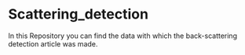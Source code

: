 # Scattering_detection
In this Repository you can find the data with which the back-scattering detection article was made.

